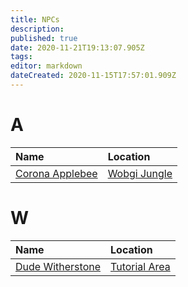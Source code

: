 ```yaml
---
title: NPCs
description: 
published: true
date: 2020-11-21T19:13:07.905Z
tags: 
editor: markdown
dateCreated: 2020-11-15T17:57:01.909Z
---
```


# A
| Name | Location |
|:-|:-|
|[Corona Applebee](/npcs/corona-applebee)|[Wobgi Jungle](/world/planets/aluxium/wobgi-jungle)|
# W
| Name | Location |
|:-|:-|
|[Dude Witherstone](/npcs/dude-witherstone)|[Tutorial Area](/world/planets/aluxium/tutorial-area)|